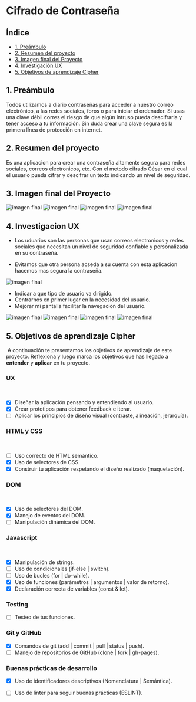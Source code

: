 # Cifrado de Contraseña

## Índice

* [1. Preámbulo](#1-preámbulo)
* [2. Resumen del proyecto](#2-resumen-del-proyecto)
* [3. Imagen final del Proyecto](#3-imagen-final-del-proyecto)
* [4. Investigación UX](#4-investigacio-UX)
* [5. Objetivos de aprendizaje Cipher](#5-objetivos-de-aprendisaje-cipher)


## 1. Preámbulo

Todos utilizamos a diario contraseñas para acceder a nuestro correo electrónico, a las redes sociales, foros o para iniciar el ordenador.
Si usas una clave débil corres el riesgo de que algún intruso pueda descifrarla y tener acceso a tu información.
Sin duda crear una clave segura es la primera línea de protección en internet.


## 2. Resumen del proyecto

Es una aplicacion para crear una contraseña altamente segura para redes sociales, correos electronicos, etc.
Con el metodo cifrado César en el cual el usuario pueda cifrar y descifrar un
texto indicando un nivel de seguridad.


## 3. Imagen final del Proyecto

![imagen final](src/imagenes/proyecto1.jpg)
![imagen final](src/imagenes/proyecto2.jpg)
![imagen final](src/imagenes/proyecto3.jpg)
![imagen final](src/imagenes/proyecto4.jpg)


## 4. Investigacion UX

* Los uduarios son las personas que usan correos electronicos y redes sociales que necesitan un nivel de seguridad  confiable y personalizada en su contraseña.

* Evitamos que otra persona acseda a su cuenta con esta aplicacion hacemos mas segura la contraseña.

![imagen final](src/imagenes/prototipo-inicial.jpeg)

* Indicar a que tipo de usuario va dirigido.
* Centrarnos en primer lugar en la necesidad del usuario.
* Mejorar mi pantalla facilitar la navegacion del usuario.

![imagen final](src/imagenes/Prototipo1.jpg)
![imagen final](src/imagenes/Prototipo2.jpg)
![imagen final](src/imagenes/prototipo3.jpg)
![imagen final](src/imagenes/prototipo4.jpg)


## 5. Objetivos de aprendizaje Cipher
​
A continuación te presentamos los objetivos de aprendizaje de este proyecto. Reflexiona y luego marca los objetivos que has llegado a **entender** y **aplicar** en tu proyecto.
​
### UX
​
- [x] Diseñar la aplicación pensando y entendiendo al usuario.
- [x] Crear prototipos para obtener feedback e iterar.
- [ ] Aplicar los principios de diseño visual (contraste, alineación, jerarquía).
​
### HTML y CSS
​
- [ ] Uso correcto de HTML semántico.
- [x] Uso de selectores de CSS.
- [x] Construir tu aplicación respetando el diseño realizado (maquetación).
​
### DOM
​
- [x] Uso de selectores del DOM.
- [x] Manejo de eventos del DOM.
- [ ] Manipulación dinámica del DOM.
​
### Javascript
​
- [x] Manipulación de strings.
- [ ] Uso de condicionales (if-else | switch).
- [ ] Uso de bucles (for | do-while).	
- [x] Uso de funciones (parámetros | argumentos | valor de retorno).
- [x] Declaración correcta de variables (const & let).
​
### Testing
- [ ] Testeo de tus funciones.
​
### Git y GitHub
- [x] Comandos de git (add | commit | pull | status | push).
- [ ] Manejo de repositorios de GitHub (clone | fork | gh-pages).
​
### Buenas prácticas de desarrollo
- [x] Uso de identificadores descriptivos (Nomenclatura | Semántica).
- [ ] Uso de linter para seguir buenas prácticas (ESLINT).




